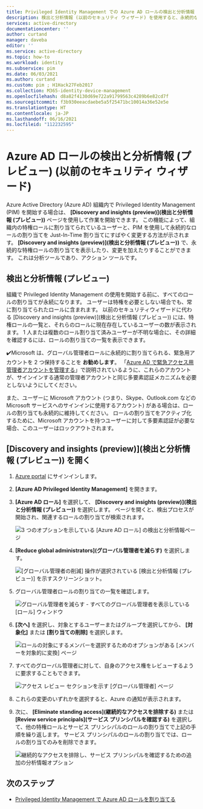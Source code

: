 ```yaml
---
title: Privileged Identity Management での Azure AD ロールの検出と分析情報 (プレビュー) (以前のセキュリティ ウィザード) - Azure Active Directory
description: 検出と分析情報 (以前のセキュリティ ウィザード) を使用すると、永続的な Azure AD ロールの割り当てを Privileged Identity Management を使用した Just-In-Time 割り当てに変換できます。
services: active-directory
documentationcenter: ''
author: curtand
manager: daveba
editor: ''
ms.service: active-directory
ms.topic: how-to
ms.workload: identity
ms.subservice: pim
ms.date: 06/03/2021
ms.author: curtand
ms.custom: pim ; H1Hack27Feb2017
ms.collection: M365-identity-device-management
ms.openlocfilehash: d8a82f4130d69e722a91799563c4289b6e82cd7f
ms.sourcegitcommit: f3b930eeacdaebe5a5f25471bc10014a36e52e5e
ms.translationtype: HT
ms.contentlocale: ja-JP
ms.lasthandoff: 06/16/2021
ms.locfileid: "112232595"
---
```

# <a name="discovery-and-insights-preview-for-azure-ad-roles-formerly-security-wizard"></a>Azure AD ロールの検出と分析情報 (プレビュー) (以前のセキュリティ ウィザード)

Azure Active Directory (Azure AD) 組織内で Privileged Identity Management (PIM) を開始する場合は、 **[Discovery and insights (preview)]\(検出と分析情報 (プレビュー)\)** ページを使用して作業を開始できます。 この機能によって、組織内の特権ロールに割り当てられているユーザーと、PIM を使用して永続的なロールの割り当てを Just-In-Time 割り当てにすばやく変更する方法が示されます。 **[Discovery and insights (preview)]\(検出と分析情報 (プレビュー)\)** で、永続的な特権ロールの割り当てを表示したり、変更を加えたりすることができます。 これは分析ツールであり、アクション ツールです。

## <a name="discovery-and-insights-preview"></a>検出と分析情報 (プレビュー)

組織で Privileged Identity Management の使用を開始する前に、すべてのロールの割り当てが永続になります。 ユーザーは特権を必要としない場合でも、常に割り当てられたロールに含まれます。 以前のセキュリティウィザードに代わる [Discovery and insights (preview)]\(検出と分析情報 (プレビュー)\) には、特権ロールの一覧と、それらのロールに現在存在しているユーザーの数が表示されます。 1 人または複数のロール割り当て済みユーザーが不明な場合に、その詳細を確認するには、ロールの割り当ての一覧を表示できます。

:heavy_check_mark:Microsoft は、グローバル管理者ロールに永続的に割り当てられる、緊急用アカウントを 2 つ保持することを **お勧めします**。 「[Azure AD で緊急アクセス用管理者アカウントを管理する](../roles/security-emergency-access.md)」で説明されているように、これらのアカウントが、サインインする通常の管理者アカウントと同じ多要素認証メカニズムを必要としないようにしてください。

また、ユーザーに Microsoft アカウント (つまり、Skype、Outlook.com などの Microsoft サービスへのサインインに使用するアカウント) がある場合は、ロールの割り当ても永続的に維持してください。 ロールの割り当てをアクティブ化するために、Microsoft アカウントを持つユーザーに対して多要素認証が必要な場合、このユーザーはロックアウトされます。

## <a name="open-discovery-and-insights-preview"></a>[Discovery and insights (preview)]\(検出と分析情報 (プレビュー)\) を開く

1. [Azure portal](https://portal.azure.com/) にサインインします。

1. **[Azure AD Privileged Identity Management]** を開きます。

1. **[Azure AD ロール]** を選択して、 **[Discovery and insights (preview)]\(検出と分析情報 (プレビュー)\)** を選択します。 ページを開くと、検出プロセスが開始され、関連するロールの割り当てが検索されます。

    ![3 つのオプションを示している [Azure AD ロール] の検出と分析情報ページ](./media/pim-security-wizard/new-preview-link.png)

1. **[Reduce global administrators]\(グローバル管理者を減らす\)** を選択します。

    ![[グローバル管理者の削減] 操作が選択されている [検出と分析情報 (プレビュー)] を示すスクリーンショット。](./media/pim-security-wizard/new-preview-page.png)

1. グローバル管理者ロールの割り当ての一覧を確認します。

    ![グローバル管理者を減らす - すべてのグローバル管理者を表示している [ロール] ウィンドウ](./media/pim-security-wizard/new-global-administrator-list.png)

1. **[次へ]** を選択し、対象とするユーザーまたはグループを選択してから、 **[対象化]** または **[割り当ての削除]** を選択します。

    ![ロールの対象にするメンバーを選択するためのオプションがある [メンバーを対象的に変換] ページ](./media/pim-security-wizard/new-global-administrator-buttons.png)

1. すべてのグローバル管理者に対して、自身のアクセス権をレビューするように要求することもできます。

    ![アクセス レビュー セクションを示す [グローバル管理者] ページ](./media/pim-security-wizard/new-global-administrator-access-review.png)

1. これらの変更のいずれかを選択すると、Azure の通知が表示されます。

1. 次に、 **[Eliminate standing access]\(継続的なアクセスを排除する\)** または **[Review service principals]\(サービス プリンシパルを確認する\)** を選択して、他の特権ロールとサービス プリンシパルのロールの割り当てで上記の手順を繰り返します。 サービス プリンシパルのロールの割り当てでは、ロールの割り当てのみを削除できます。

    ![継続的なアクセスを排除し、サービス プリンシパルを確認するための追加の分析情報オプション ](./media/pim-security-wizard/new-preview-page-service-principals.png)

## <a name="next-steps"></a>次のステップ

- [Privileged Identity Management で Azure AD ロールを割り当てる](pim-how-to-add-role-to-user.md)
